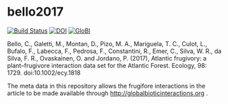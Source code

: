 # bello2017
[![Build Status](https://travis-ci.org/globalbioticinteractions/bello2017.svg)](https://travis-ci.org/globalbioticinteractions/bello2017) [![DOI](https://zenodo.org/badge/122107172.svg)](https://zenodo.org/badge/latestdoi/122107172) [![GloBI](http://api.globalbioticinteractions.org/interaction.svg?accordingTo=globi:globalbioticinteractions/bello2017)](http://globalbioticinteractions.org/?accordingTo=globi:globalbioticinteractions/bello2017)

Bello, C., Galetti, M., Montan, D., Pizo, M. A., Mariguela, T. C., Culot, L., Bufalo, F., Labecca, F., Pedrosa, F., Constantini, R., Emer, C., Silva, W. R., da Silva, F. R., Ovaskainen, O. and Jordano, P. (2017), Atlantic frugivory: a plant–frugivore interaction data set for the Atlantic Forest. Ecology, 98: 1729. doi:10.1002/ecy.1818

The meta data in this repository allows the frugifore interactions in the article to be made available through http://globalbioticinteractions.org  .
